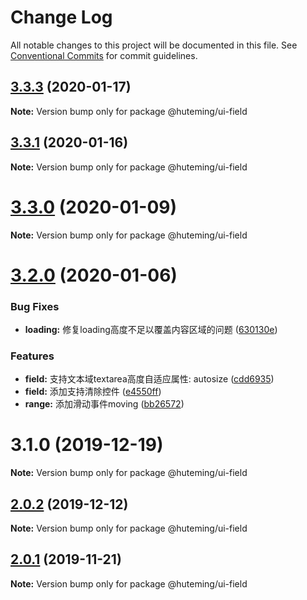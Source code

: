 # Change Log

All notable changes to this project will be documented in this file.
See [Conventional Commits](https://conventionalcommits.org) for commit guidelines.

## [3.3.3](https://github.com/huteming/huteming-ui/compare/v3.3.2...v3.3.3) (2020-01-17)

**Note:** Version bump only for package @huteming/ui-field





## [3.3.1](https://github.com/huteming/huteming-ui/compare/v3.3.0...v3.3.1) (2020-01-16)

**Note:** Version bump only for package @huteming/ui-field





# [3.3.0](https://github.com/huteming/huteming-ui/compare/v3.2.0...v3.3.0) (2020-01-09)

**Note:** Version bump only for package @huteming/ui-field





# [3.2.0](https://github.com/huteming/huteming-ui/compare/v3.1.0...v3.2.0) (2020-01-06)


### Bug Fixes

* **loading:** 修复loading高度不足以覆盖内容区域的问题 ([630130e](https://github.com/huteming/huteming-ui/commit/630130e8b5fec9ea0979271a035654d6666b8ca9))


### Features

* **field:** 支持文本域textarea高度自适应属性: autosize ([cdd6935](https://github.com/huteming/huteming-ui/commit/cdd6935bf8dc044f5851c4a79508f633feeb711a))
* **field:** 添加支持清除控件 ([e4550ff](https://github.com/huteming/huteming-ui/commit/e4550ff65f814df4c9620938d2d9a21187ad4033))
* **range:** 添加滑动事件moving ([bb26572](https://github.com/huteming/huteming-ui/commit/bb26572b4fe719607ddec7f78bfc78e1f17f0c0d))





# 3.1.0 (2019-12-19)

**Note:** Version bump only for package @huteming/ui-field





## [2.0.2](https://github.com/huteming/huteming-ui/compare/@huteming/ui-field@2.0.1...@huteming/ui-field@2.0.2) (2019-12-12)

**Note:** Version bump only for package @huteming/ui-field





## [2.0.1](https://github.com/huteming/huteming-ui/compare/@huteming/ui-field@2.0.0...@huteming/ui-field@2.0.1) (2019-11-21)

**Note:** Version bump only for package @huteming/ui-field
